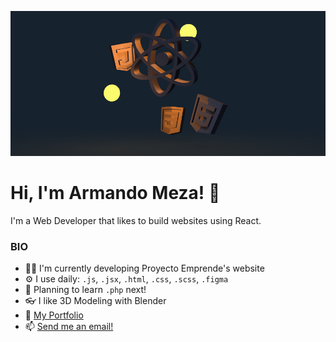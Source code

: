 ![banner](./banner.png)

# Hi, I'm Armando Meza! 👋

I'm a Web Developer that likes to build websites using React.

### BIO
 - 👷‍♂️ I'm currently developing Proyecto Emprende's website
 - ⚙️ I use daily: `.js`, `.jsx`, `.html`, `.css`, `.scss`, `.figma`
 - 🧠 Planning to learn `.php` next!
 - 👓 I like 3D Modeling with Blender
 - 📕 [My Portfolio](https://www.amezal.com)
 - 📫 [Send me an email!](mailto:armandomzlp@gmail.com)